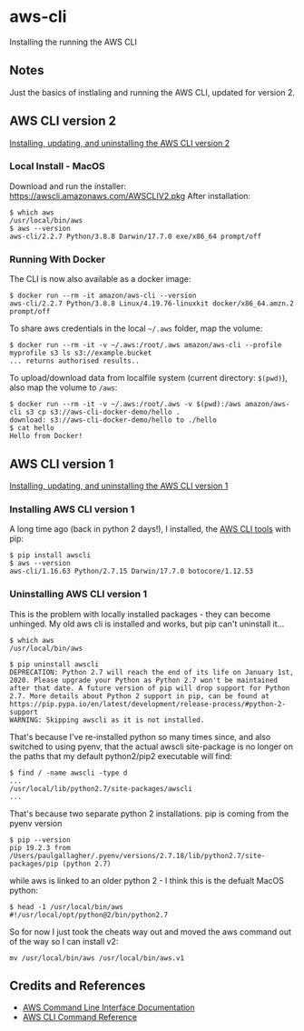 # aws-cli

Installing the running the AWS CLI

## Notes

Just the basics of instlaling and running the AWS CLI, updated for version 2.

## AWS CLI version 2

[Installing, updating, and uninstalling the AWS CLI version 2](https://docs.aws.amazon.com/cli/latest/userguide/install-cliv2.html)

### Local Install - MacOS

Download and run the installer: https://awscli.amazonaws.com/AWSCLIV2.pkg
After installation:

    $ which aws
    /usr/local/bin/aws
    $ aws --version
    aws-cli/2.2.7 Python/3.8.8 Darwin/17.7.0 exe/x86_64 prompt/off

### Running With Docker

The CLI is now also available as a docker image:

    $ docker run --rm -it amazon/aws-cli --version
    aws-cli/2.2.7 Python/3.8.8 Linux/4.19.76-linuxkit docker/x86_64.amzn.2 prompt/off

To share aws credentials in the local `~/.aws` folder, map the volume:

    $ docker run --rm -it -v ~/.aws:/root/.aws amazon/aws-cli --profile myprofile s3 ls s3://example.bucket
    ... returns authorised results..

To upload/download data from localfile system (current directory: `$(pwd)`), also map the volume to `/aws`:

    $ docker run --rm -it -v ~/.aws:/root/.aws -v $(pwd):/aws amazon/aws-cli s3 cp s3://aws-cli-docker-demo/hello .
    download: s3://aws-cli-docker-demo/hello to ./hello
    $ cat hello
    Hello from Docker!


## AWS CLI version 1

[Installing, updating, and uninstalling the AWS CLI version 1](https://docs.aws.amazon.com/cli/latest/userguide/install-cliv1.html)

### Installing AWS CLI version 1

A long time ago (back in python 2 days!), I installed, the [AWS CLI tools](https://docs.aws.amazon.com/cli/latest/reference/) with pip:

    $ pip install awscli
    $ aws --version
    aws-cli/1.16.63 Python/2.7.15 Darwin/17.7.0 botocore/1.12.53

### Uninstalling AWS CLI version 1

This is the problem with locally installed packages - they can become unhinged.
My old aws cli is installed and works, but pip can't uninstall it...

```
$ which aws
/usr/local/bin/aws

$ pip uninstall awscli
DEPRECATION: Python 2.7 will reach the end of its life on January 1st, 2020. Please upgrade your Python as Python 2.7 won't be maintained after that date. A future version of pip will drop support for Python 2.7. More details about Python 2 support in pip, can be found at https://pip.pypa.io/en/latest/development/release-process/#python-2-support
WARNING: Skipping awscli as it is not installed.
```

That's because I've re-installed python so many times since, and also switched to using pyenv, that the actual awscli site-package
is no longer on the paths that my default python2/pip2 executable will find:

```
$ find / -name awscli -type d
...
/usr/local/lib/python2.7/site-packages/awscli
...
```

That's because two separate python 2 installations. pip is coming from the pyenv version
```
$ pip --version
pip 19.2.3 from /Users/paulgallagher/.pyenv/versions/2.7.18/lib/python2.7/site-packages/pip (python 2.7)
```

while aws is linked to an older python 2 - I think this is the defualt MacOS python:
```
$ head -1 /usr/local/bin/aws
#!/usr/local/opt/python@2/bin/python2.7
```

So for now I just took the cheats way out and moved the aws command out of the way so I can install v2:

    mv /usr/local/bin/aws /usr/local/bin/aws.v1

## Credits and References

* [AWS Command Line Interface Documentation](https://docs.aws.amazon.com/cli/index.html)
* [AWS CLI Command Reference](https://awscli.amazonaws.com/v2/documentation/api/latest/reference/index.html)
